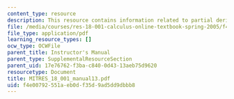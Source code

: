 ```yaml
---
content_type: resource
description: This resource contains information related to partial derivatives.
file: /media/courses/res-18-001-calculus-online-textbook-spring-2005/f4e00792551aeb0df35d9ad5dd9dbbb8_MITRES_18_001_manual13.pdf
file_type: application/pdf
learning_resource_types: []
ocw_type: OCWFile
parent_title: Instructor's Manual
parent_type: SupplementalResourceSection
parent_uid: 17e76762-f3ba-c840-0d43-13aeb75d9620
resourcetype: Document
title: MITRES_18_001_manual13.pdf
uid: f4e00792-551a-eb0d-f35d-9ad5dd9dbbb8
---
```


